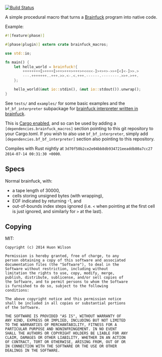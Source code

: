 [![Build Status](https://travis-ci.org/huonw/brainfuck_macros.png)](https://travis-ci.org/huonw/brainfuck_macros)

A simple procedural macro that turns a
[Brainfuck](http://en.wikipedia.org/wiki/Brainfuck) program into
native code.

Example:

```rust
#![feature(phase)]

#[phase(plugin)] extern crate brainfuck_macros;

use std::io;

fn main() {
    let hello_world = brainfuck!{
        ++++++++[>++++[>++>+++>+++>+<<<<-]>+>+>->>+[<]<-]>>.>
        ---.+++++++..+++.>>.<-.<.+++.------.--------.>>+.>++.
    };

    hello_world(&mut io::stdin(), &mut io::stdout()).unwrap();
}
```


See `tests/` and `examples/` for some basic examples and the
`bf_bf_interpreter` subpackage for
[brainfuck interpreter written in brainfuck](http://homepages.xnet.co.nz/~clive/eigenratios/cgbfi2.b).

This is [Cargo enabled](http://crates.io/), and so can be used
by adding a `[dependencies.brainfuck_macros]` section pointing to this
git repository to your Cargo.toml. If you wish to also use
`bf_bf_interpreter`, simply add `[dependencies.bf_bf_interpreter]`
section also pointing to this repository.

Compiles with Rust nightly at
`3d70f50b2ce2e04bb8db934721eeaddb80a7cc27 2014-07-14 00:31:30
+0000`.

## Specs

Normal brainfuck, with:
- a tape length of 30000,
- cells storing unsigned bytes (with wrapping),
- EOF indicated by returning -1, and
- out-of-bounds index steps ignored (i.e. `<` when pointing at the
  first cell is just ignored, and similarly for `>` at the last).


## Copying

MIT:

```
Copyright (c) 2014 Huon Wilson

Permission is hereby granted, free of charge, to any
person obtaining a copy of this software and associated
documentation files (the "Software"), to deal in the
Software without restriction, including without
limitation the rights to use, copy, modify, merge,
publish, distribute, sublicense, and/or sell copies of
the Software, and to permit persons to whom the Software
is furnished to do so, subject to the following
conditions:

The above copyright notice and this permission notice
shall be included in all copies or substantial portions
of the Software.

THE SOFTWARE IS PROVIDED "AS IS", WITHOUT WARRANTY OF
ANY KIND, EXPRESS OR IMPLIED, INCLUDING BUT NOT LIMITED
TO THE WARRANTIES OF MERCHANTABILITY, FITNESS FOR A
PARTICULAR PURPOSE AND NONINFRINGEMENT. IN NO EVENT
SHALL THE AUTHORS OR COPYRIGHT HOLDERS BE LIABLE FOR ANY
CLAIM, DAMAGES OR OTHER LIABILITY, WHETHER IN AN ACTION
OF CONTRACT, TORT OR OTHERWISE, ARISING FROM, OUT OF OR
IN CONNECTION WITH THE SOFTWARE OR THE USE OR OTHER
DEALINGS IN THE SOFTWARE.
```
